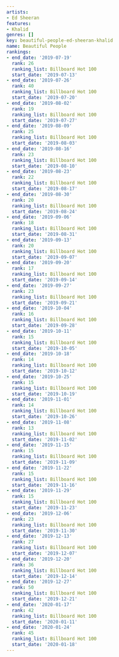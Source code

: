 ```yaml
---
artists:
- Ed Sheeran
features:
- Khalid
genres: []
key: beautiful-people-ed-sheeran-khalid
name: Beautiful People
rankings:
- end_date: '2019-07-19'
  rank: 26
  ranking_list: Billboard Hot 100
  start_date: '2019-07-13'
- end_date: '2019-07-26'
  rank: 40
  ranking_list: Billboard Hot 100
  start_date: '2019-07-20'
- end_date: '2019-08-02'
  rank: 19
  ranking_list: Billboard Hot 100
  start_date: '2019-07-27'
- end_date: '2019-08-09'
  rank: 25
  ranking_list: Billboard Hot 100
  start_date: '2019-08-03'
- end_date: '2019-08-16'
  rank: 23
  ranking_list: Billboard Hot 100
  start_date: '2019-08-10'
- end_date: '2019-08-23'
  rank: 22
  ranking_list: Billboard Hot 100
  start_date: '2019-08-17'
- end_date: '2019-08-30'
  rank: 20
  ranking_list: Billboard Hot 100
  start_date: '2019-08-24'
- end_date: '2019-09-06'
  rank: 18
  ranking_list: Billboard Hot 100
  start_date: '2019-08-31'
- end_date: '2019-09-13'
  rank: 20
  ranking_list: Billboard Hot 100
  start_date: '2019-09-07'
- end_date: '2019-09-20'
  rank: 17
  ranking_list: Billboard Hot 100
  start_date: '2019-09-14'
- end_date: '2019-09-27'
  rank: 23
  ranking_list: Billboard Hot 100
  start_date: '2019-09-21'
- end_date: '2019-10-04'
  rank: 16
  ranking_list: Billboard Hot 100
  start_date: '2019-09-28'
- end_date: '2019-10-11'
  rank: 15
  ranking_list: Billboard Hot 100
  start_date: '2019-10-05'
- end_date: '2019-10-18'
  rank: 14
  ranking_list: Billboard Hot 100
  start_date: '2019-10-12'
- end_date: '2019-10-25'
  rank: 15
  ranking_list: Billboard Hot 100
  start_date: '2019-10-19'
- end_date: '2019-11-01'
  rank: 14
  ranking_list: Billboard Hot 100
  start_date: '2019-10-26'
- end_date: '2019-11-08'
  rank: 13
  ranking_list: Billboard Hot 100
  start_date: '2019-11-02'
- end_date: '2019-11-15'
  rank: 15
  ranking_list: Billboard Hot 100
  start_date: '2019-11-09'
- end_date: '2019-11-22'
  rank: 15
  ranking_list: Billboard Hot 100
  start_date: '2019-11-16'
- end_date: '2019-11-29'
  rank: 15
  ranking_list: Billboard Hot 100
  start_date: '2019-11-23'
- end_date: '2019-12-06'
  rank: 23
  ranking_list: Billboard Hot 100
  start_date: '2019-11-30'
- end_date: '2019-12-13'
  rank: 27
  ranking_list: Billboard Hot 100
  start_date: '2019-12-07'
- end_date: '2019-12-20'
  rank: 36
  ranking_list: Billboard Hot 100
  start_date: '2019-12-14'
- end_date: '2019-12-27'
  rank: 50
  ranking_list: Billboard Hot 100
  start_date: '2019-12-21'
- end_date: '2020-01-17'
  rank: 42
  ranking_list: Billboard Hot 100
  start_date: '2020-01-11'
- end_date: '2020-01-24'
  rank: 45
  ranking_list: Billboard Hot 100
  start_date: '2020-01-18'
---
```


